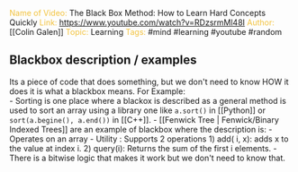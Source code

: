 <span style="color: #f2c23d;">Name of Video:</span> The Black Box Method: How to Learn Hard Concepts Quickly
<span style="color: #f2c23d;">Link: </span> https://www.youtube.com/watch?v=RDzsrmMl48I
<span style="color: #f2c23d;">Author: </span> [[Colin Galen]]
<span style="color: #f2c23d;">Topic: </span> Learning
<span style="color: #f2c23d;">Tags:</span> #mind #learning #youtube #random

## Blackbox description / examples
Its a piece of code that does something, but we don't need to know HOW it does it is what a blackbox means.
For Example:  
	- Sorting is one place where a blackox is described as a general method is used to sort an array using a library one like `a.sort()` in [[Python]] or `sort(a.begine(), a.end())` in [[C++]]. 
	- [[Fenwick Tree | Fenwick/Binary Indexed Trees]] are an example of blackbox where the description is:
		- Operates on an array
		- Utility : Supports 2 operations
			1) add( i, x): adds x to the value at index i.
			2) query(i): Returns the sum of the first i elements.
		- There is a bitwise logic that makes it work but we don't need to know that.
	